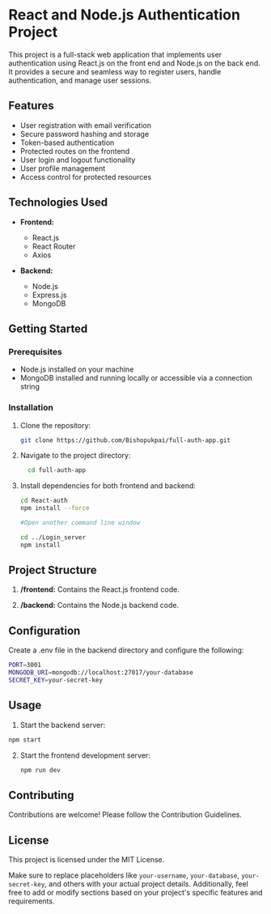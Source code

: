 # React and Node.js Authentication Project

This project is a full-stack web application that implements user authentication using React.js on the front end and Node.js on the back end. It provides a secure and seamless way to register users, handle authentication, and manage user sessions.

## Features

- User registration with email verification
- Secure password hashing and storage
- Token-based authentication
- Protected routes on the frontend
- User login and logout functionality
- User profile management
- Access control for protected resources

## Technologies Used

- **Frontend:**
  - React.js
  - React Router
  - Axios 

- **Backend:**
  - Node.js
  - Express.js
  - MongoDB 

## Getting Started

### Prerequisites

- Node.js installed on your machine
- MongoDB installed and running locally or accessible via a connection string

### Installation

1. Clone the repository:

   ```bash
   git clone https://github.com/Bishopukpai/full-auth-app.git
   ```
2. Navigate to the project directory:

   ```bash
     cd full-auth-app
   ```
3. Install dependencies for both frontend and backend:
   ```bash
   cd React-auth
   npm install --force

   #Open another command line window
   
   cd ../Login_server
   npm install
   ```
## Project Structure

1. **/frontend:** Contains the React.js frontend code.

2. **/backend:** Contains the Node.js backend code.

## Configuration

Create a .env file in the backend directory and configure the following:
```bash
PORT=3001
MONGODB_URI=mongodb://localhost:27017/your-database
SECRET_KEY=your-secret-key
```
## Usage

1. Start the backend server:
  ```bash
  npm start
  ```
2. Start the frontend development server:
   ```bash
   npm run dev
   ```
## Contributing
Contributions are welcome! Please follow the Contribution Guidelines.

## License
This project is licensed under the MIT License.


Make sure to replace placeholders like `your-username`, `your-database`, `your-secret-key`, and others with your actual project details. Additionally, feel free to add or modify sections based on your project's specific features and requirements.

